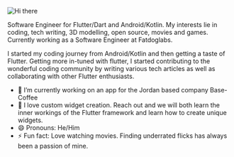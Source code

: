 ![Hi there](https://media.giphy.com/media/v1.Y2lkPTc5MGI3NjExeWRpeG1hbDJrbjNvYTE5ejV1dzdtdzBibTY2MXRhZ3NuazVlM2JzaCZlcD12MV9pbnRlcm5hbF9naWZfYnlfaWQmY3Q9Zw/3ogwFGEHrVxusDbDjO/giphy.gif)

Software Engineer for Flutter/Dart and Android/Kotlin. My interests lie in coding, tech writing, 3D modelling, open source, movies and games. Currently working as a Software Engineer at Fatdoglabs.

I started my coding journey from Android/Kotlin and then getting a taste of Flutter. Getting more in-tuned with flutter, I started contributing to the wonderful coding community by writing various tech articles as well as collaborating with other Flutter enthusiasts.

- 🔭 I’m currently working on an app for the Jordan based company Base-Coffee
- 💬 I love custom widget creation. Reach out and we will both learn the inner workings of the Flutter framework and learn how to create unique widgets.
- 😄 Pronouns: He/Him
- ⚡ Fun fact: Love watching movies. Finding underrated flicks has always been a passion of mine. 
